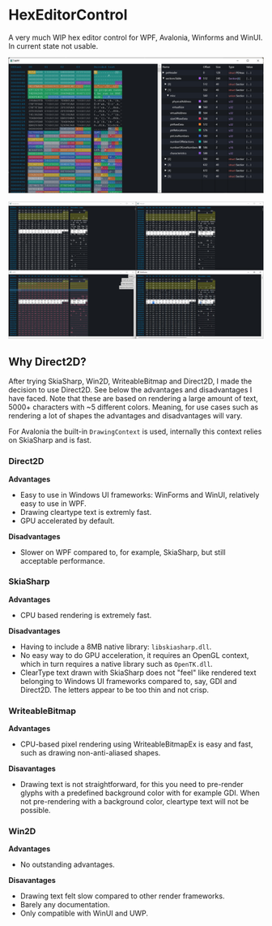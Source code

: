 # HexEditorControl

A very much WIP hex editor control for WPF, Avalonia, Winforms and WinUI. In current state not usable.

![](./art/pattern-example.png)

![](./art/example.png)

## Why Direct2D?

After trying SkiaSharp, Win2D, WriteableBitmap and Direct2D, I made the decision to use Direct2D. See below the advantages and disadvantages I have faced. Note that these are based on rendering a large amount of text, 5000+ characters with ~5 different colors. Meaning, for use cases such as rendering a lot of shapes the advantages and disadvantages will vary.

For Avalonia the built-in `DrawingContext` is used, internally this context relies on SkiaSharp and is fast.

### Direct2D

**Advantages**
 - Easy to use in Windows UI frameworks: WinForms and WinUI, relatively easy to use in WPF.
 - Drawing cleartype text is extremly fast.
 - GPU accelerated by default.

**Disadvantages**
 - Slower on WPF compared to, for example, SkiaSharp, but still acceptable performance.

### SkiaSharp
**Advantages**
 - CPU based rendering is extremely fast.

**Disadvantages**
 - Having to include a 8MB native library: `libskiasharp.dll`.
 - No easy way to do GPU acceleration, it requires an OpenGL context, which in turn requires a native library such as `OpenTK.dll`.
 - ClearType text drawn with SkiaSharp does not "feel" like rendered text belonging to Windows UI frameworks compared to, say, GDI and Direct2D. The letters appear to be too thin and not crisp.

### WriteableBitmap

**Advantages**
 - CPU-based pixel rendering using WriteableBitmapEx is easy and fast, such as drawing non-anti-aliased shapes.

**Disavantages**
  - Drawing text is not straightforward, for this you need to pre-render glyphs with a predefined background color with for example GDI. When not pre-rendering with a background color, cleartype text will not be possible.

### Win2D
**Advantages**
 - No outstanding advantages.

**Disavantages**
 - Drawing text felt slow compared to other render frameworks.
 - Barely any documentation.
 - Only compatible with WinUI and UWP.
